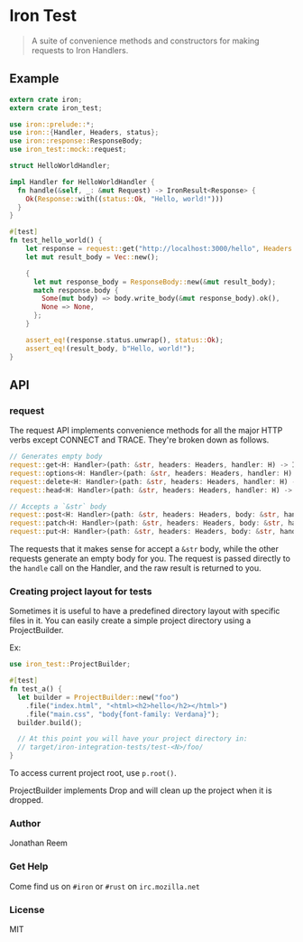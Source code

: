 # Iron Test

> A suite of convenience methods and constructors for making requests to Iron Handlers.

## Example

```rust
extern crate iron;
extern crate iron_test;

use iron::prelude::*;
use iron::{Handler, Headers, status};
use iron::response::ResponseBody;
use iron_test::mock::request;

struct HelloWorldHandler;

impl Handler for HelloWorldHandler {
  fn handle(&self, _: &mut Request) -> IronResult<Response> {
    Ok(Response::with((status::Ok, "Hello, world!")))
  }
}

#[test]
fn test_hello_world() {
    let response = request::get("http://localhost:3000/hello", Headers::new(), HelloWorldHandler).unwrap();
    let mut result_body = Vec::new();

    {
      let mut response_body = ResponseBody::new(&mut result_body);
      match response.body {
        Some(mut body) => body.write_body(&mut response_body).ok(),
        None => None,
      };
    }

    assert_eq!(response.status.unwrap(), status::Ok);
    assert_eq!(result_body, b"Hello, world!");
}
```

## API

### request
The request API implements convenience methods for all the major HTTP verbs
except CONNECT and TRACE. They're broken down as follows.

```Rust
// Generates empty body
request::get<H: Handler>(path: &str, headers: Headers, handler: H) -> IronResult<Response>
request::options<H: Handler>(path: &str, headers: Headers, handler: H) -> IronResult<Response>
request::delete<H: Handler>(path: &str, headers: Headers, handler: H) -> IronResult<Response>
request::head<H: Handler>(path: &str, headers: Headers, handler: H) -> IronResult<Response>

// Accepts a `&str` body
request::post<H: Handler>(path: &str, headers: Headers, body: &str, handler: H) -> IronResult<Response>
request::patch<H: Handler>(path: &str, headers: Headers, body: &str, handler: H) -> IronResult<Response>
request::put<H: Handler>(path: &str, headers: Headers, body: &str, handler: H) -> IronResult<Response>
```

The requests that it makes sense for accept a `&str` body, while the other
requests generate an empty body for you. The request is passed directly to 
the `handle` call on the Handler, and the raw result is returned to you.

### Creating project layout for tests

Sometimes it is useful to have a predefined directory layout with specific files in
it. You can easily create a simple project directory using a ProjectBuilder.

Ex:

```rust
use iron_test::ProjectBuilder;

#[test]
fn test_a() {
  let builder = ProjectBuilder::new("foo")
    .file("index.html", "<html><h2>hello</h2></html>")
    .file("main.css", "body{font-family: Verdana}");
  builder.build();

  // At this point you will have your project directory in:
  // target/iron-integration-tests/test-<N>/foo/
}
```
To access current project root, use `p.root()`.

ProjectBuilder implements Drop and will clean up the project when it is dropped.

### Author

Jonathan Reem

### Get Help

Come find us on `#iron` or `#rust` on `irc.mozilla.net`

### License

MIT
